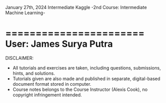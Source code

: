 January 27th, 2024
Intermediate Kaggle
-2nd Course: Intermediate Machine Learning-

=======================
User: James Surya Putra
=======================

DISCLAIMER:
- All tutorials and exercises are taken, including questions, submissions, hints, and solutions.
- Tutorials given are also made and published in separate, digital-based document format stored in computer.
- Course notes belongs to the Course Instructor (Alexis Cook), no copyright infringement intended.
